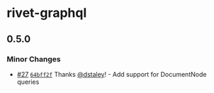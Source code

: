 # rivet-graphql

## 0.5.0

### Minor Changes

- [#27](https://github.com/hashicorp/rivet-graphql/pull/27) [`64bff2f`](https://github.com/hashicorp/rivet-graphql/commit/64bff2ff446fa213b1b58ea2921cd31f34f695a2) Thanks [@dstaley](https://github.com/dstaley)! - Add support for DocumentNode queries
